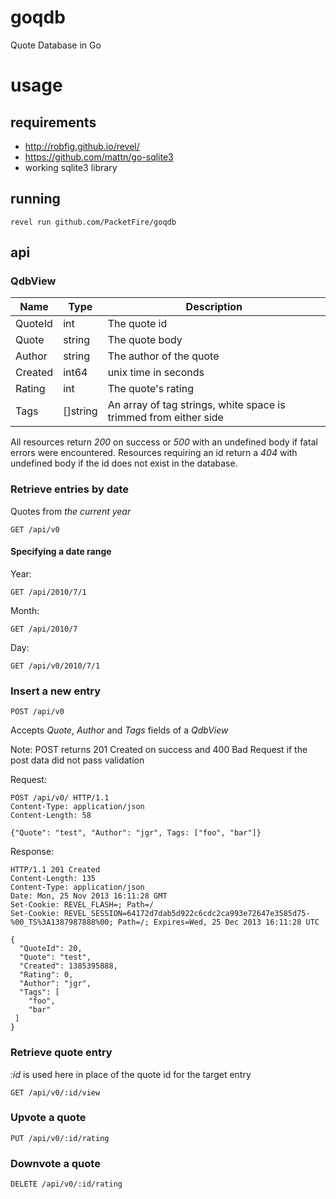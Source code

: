 goqdb
=====

Quote Database in Go

usage
=====

requirements
------------
* http://robfig.github.io/revel/
* https://github.com/mattn/go-sqlite3
* working sqlite3 library

running
-------

```
revel run github.com/PacketFire/goqdb
```

api
---

### QdbView ###

<table>
	<thead>
		<tr>
			<th>Name</th> <th>Type</th> <th>Description</th>
		</tr>
	</thead>
	<tbody>
		<tr>
			<td>QuoteId</td> <td>int</td> <td>The quote id</td>
		</tr>
		<tr>
			<td>Quote</td> <td>string</td> <td>The quote body</td>
		</tr>
		<tr>
			<td>Author</td> <td>string</td> <td>The author of the quote</td>
		</tr>
		<tr>
			<td>Created</td> <td>int64</td> <td>unix time in seconds</td>
		</tr>
		<tr>
			<td>Rating</td> <td>int</td> <td>The quote's rating</td>
		</tr>
		<tr>
			<td>Tags</td> <td>[]string</td> <td>An array of tag strings, white space is trimmed from either side</td>
		</tr>
	</tbody>
</table>

All resources return *200* on success or *500* with an undefined body 
if fatal errors were encountered. Resources requiring an id return a 
*404* with undefined body if the id does not exist in the database. 

### Retrieve entries by date
	
Quotes from *the current year*

	GET /api/v0

#### Specifying a date range

Year:

	GET /api/2010/7/1

Month:
	
	GET /api/2010/7

Day:

	GET /api/v0/2010/7/1

### Insert a new entry

	POST /api/v0

Accepts *Quote*, *Author* and *Tags* fields of a *QdbView*

Note: POST returns 201 Created on success and 400 Bad Request
if the post data did not pass validation

Request:

	POST /api/v0/ HTTP/1.1
	Content-Type: application/json
	Content-Length: 58

	{"Quote": "test", "Author": "jgr", Tags: ["foo", "bar"]}

Response:

	HTTP/1.1 201 Created
	Content-Length: 135
	Content-Type: application/json
	Date: Mon, 25 Nov 2013 16:11:28 GMT
	Set-Cookie: REVEL_FLASH=; Path=/
	Set-Cookie: REVEL_SESSION=64172d7dab5d922c6cdc2ca993e72647e3585d75-%00_TS%3A1387987888%00; Path=/; Expires=Wed, 25 Dec 2013 16:11:28 UTC

	{
	  "QuoteId": 20,
	  "Quote": "test",
	  "Created": 1385395888,
	  "Rating": 0,
	  "Author": "jgr",
	  "Tags": [
	    "foo",
	    "bar"
	 ]
	}

### Retrieve quote entry

*:id* is used here in place of the quote id for the target entry

	GET /api/v0/:id/view

### Upvote a quote

	PUT /api/v0/:id/rating

### Downvote a quote

	DELETE /api/v0/:id/rating

